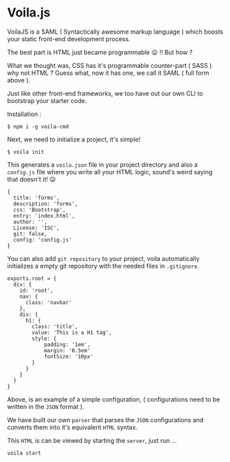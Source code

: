 # Voila.js
VoilaJS is a  SAML ( Syntactically awesome markup language ) which boosts your static front-end development process.

The best part is HTML just became programmable :stuck_out_tongue: !! But how ?

What we thought was, CSS has it's programmable counter-part ( SASS ) why not HTML ? Guess what, now it has one, we call it SAML ( full form above ).

Just like other front-end frameworks, we too have out our own CLI to bootstrap your starter code.

Installation :

```
$ npm i -g voila-cmd
```

Next, we need to initialize a project, it's simple!

```
$ voila init
```

This generates a `voila.json` file in your project directory and also a `config.js` file where you write all your HTML logic, sound's weird saying that doesn't it! :stuck_out_tongue:

```
{
  title: 'forms',
  description: 'forms',
  css: 'Bootstrap',
  entry: 'index.html',
  author: '',
  License: 'ISC',
  git: false,
  config: 'config.js'
}
```
You can also add `git repository` to your project, voila automatically initializes a empty git repository with the needed files in `.gitignore`.

```
exports.root = {
  div: {
    id: 'root',
    nav: {
      class: 'navbar'
    },
    div: {
      h1: {
        class: 'title',
        value: 'This is a H1 tag',
        style: {
            padding: '1em',
            margin: '0.5em'
            fontSize: '10px'
        }
      }
    }
  }
}
```

Above, is an example of a simple configuration, ( configurations need to be written in the `JSON` format ).

We have built our own `parser` that parses the `JSON` configurations and converts them into it's equivalent `HTML` syntax.

This `HTML` is can be viewed by starting the `server`, just run ...

```
voila start
```
